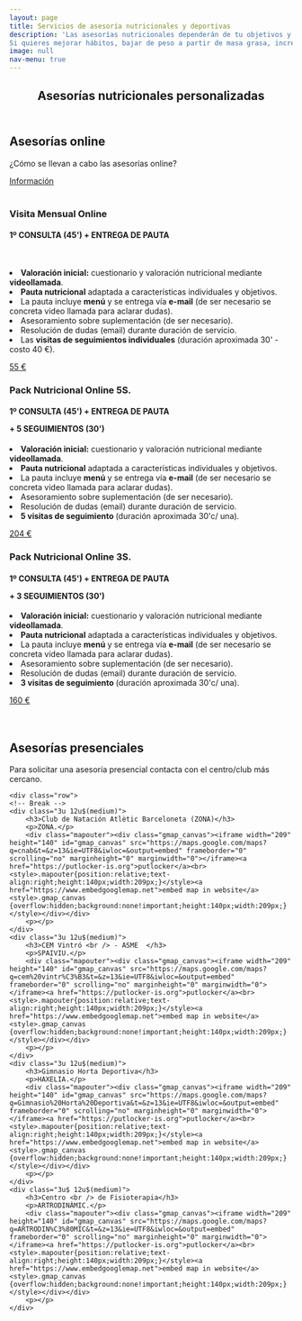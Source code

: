 ```yaml
---
layout: page
title: Servicios de asesoría nutricionales y deportivas
description: 'Las asesorías nutricionales dependerán de tu objetivos y características individuales como tu historial cínico, hábitos, preferencias, actividad física que realizas habitualmente.
Si quieres mejorar hábitos, bajar de peso a partir de masa grasa, incrementar masa muscular o aprender a comer no dudes en contactarme.'
image: null
nav-menu: true
---
```


<!-- Main -->
<div id="main" class="alt">

<!-- One -->
<section id="one">
	<div class="inner">
		<header class="major">
			<h1>Asesorías nutricionales personalizadas</h1>
		</header>

<!-- Content -->
				
<h2 id="asesorías online">Asesorías online</h2>
<p>¿Cómo se llevan a cabo las asesorías online? </p>
<a href=""mailto:carlacicchitti@gmail.com" class="button big">Información</a>
		
<br />
<br />
<p> </p>
<p> </p>

<div class="row">
  	<div class="4u 12u$(medium)">
		<h3>Visita Mensual Online</h3> <h4>1º CONSULTA (45') <b>+ ENTREGA DE PAUTA</b></h4>
		<br />
		<p><li><b>Valoración inicial:</b> cuestionario y valoración nutricional mediante <b>videollamada</b>.</li>
		<li><b>Pauta nutricional</b> adaptada a características individuales y objetivos.</li>
		<li>La pauta incluye <b>menú</b> y se entrega vía <b>e-mail</b> (de ser necesario se concreta video llamada para aclarar dudas).</li>
		<li>Asesoramiento sobre suplementación (de ser necesario).</li>
		<li>Resolución de dudas (email) durante duración de servicio.</li>
		<li>Las <b>visitas de seguimientos individuales</b> (duración aproximada 30' - costo 40 €).</li></p>
		<p>  </p>
		<p>  </p>
		<a href="[https://easyweek.io/carla-cicchitti-nutricion-deportiva]" class="button big">55 €</a>
	</div>
	<div class="4u 12u$(medium)">
		<h3>Pack Nutricional Online 5S.</h3> <h4> 1º CONSULTA (45') + ENTREGA DE PAUTA <p> + 5 SEGUIMIENTOS (30')</p></h4>
		<p><li><b>Valoración inicial:</b> cuestionario y valoración nutricional mediante <b>videollamada</b>.</li>
		<li><b>Pauta nutricional</b> adaptada a características individuales y objetivos.</li>
		<li>La pauta incluye <b>menú</b> y se entrega vía <b>e-mail</b> (de ser necesario se concreta video llamada para aclarar dudas).</li>
		<li>Asesoramiento sobre suplementación (de ser necesario).</li>
		<li>Resolución de dudas (email) durante duración de servicio.</li>
		<li><b>5 visitas de seguimiento </b> (duración aproximada 30'c/ una).</li></p>
		<p>      </p>
		<p>      </p>
    		<a href="https://easyweek.io/carla-cicchitti-nutricion-deportiva" class="button special big">204 €</a>
	</div>
	<div class="4u$ 12u$(medium)">
		<h3>Pack Nutricional Online 3S.</h3> <h4>1º CONSULTA (45') + ENTREGA DE PAUTA <p> + 3 SEGUIMIENTOS (30')</p></h4>
		<p><li><b>Valoración inicial:</b> cuestionario y valoración nutricional mediante <b>videollamada</b>.</li>
		<li><b>Pauta nutricional</b> adaptada a características individuales y objetivos.</li>
		<li>La pauta incluye <b>menú</b> y se entrega vía <b>e-mail</b> (de ser necesario se concreta video llamada para aclarar dudas).</li>
		<li>Asesoramiento sobre suplementación (de ser necesario).</li>
		<li>Resolución de dudas (email) durante duración de servicio.</li>
		<li><b>3 visitas de seguimiento </b>(duración aproximada 30'c/ una).</li></p>
		<p></p>
		<a href="https://easyweek.io/carla-cicchitti-nutricion-deportiva" class="button big">160 €</a>
	</div>
</div>
<!-- Content -->
<br />
<br />
<p> </p>
<p> </p>
<a id="mapas"></a>		
<h2 id="content">Asesorías presenciales</h2>
<p>Para solicitar una asesoría presencial contacta con el centro/club más cercano.</p>

	<div class="row">
	<!-- Break -->
	<div class="3u 12u$(medium)">
		<h3>Club de Natación Atlètic Barceloneta (ZONA)</h3>
		<p>ZONA.</p>
		<div class="mapouter"><div class="gmap_canvas"><iframe width="209" height="140" id="gmap_canvas" src="https://maps.google.com/maps?q=cnab&t=&z=13&ie=UTF8&iwloc=&output=embed" frameborder="0" scrolling="no" marginheight="0" marginwidth="0"></iframe><a href="https://putlocker-is.org">putlocker</a><br><style>.mapouter{position:relative;text-align:right;height:140px;width:209px;}</style><a href="https://www.embedgooglemap.net">embed map in website</a><style>.gmap_canvas {overflow:hidden;background:none!important;height:140px;width:209px;}</style></div></div>
		<p></p>
	</div>
	<div class="3u 12u$(medium)">
		<h3>CEM Vintró <br /> - ASME  </h3>
		<p>SPAIVIU.</p>
		<div class="mapouter"><div class="gmap_canvas"><iframe width="209" height="140" id="gmap_canvas" src="https://maps.google.com/maps?q=cem%20vintr%C3%B3&t=&z=13&ie=UTF8&iwloc=&output=embed" frameborder="0" scrolling="no" marginheight="0" marginwidth="0"></iframe><a href="https://putlocker-is.org">putlocker</a><br><style>.mapouter{position:relative;text-align:right;height:140px;width:209px;}</style><a href="https://www.embedgooglemap.net">embed map in website</a><style>.gmap_canvas {overflow:hidden;background:none!important;height:140px;width:209px;}</style></div></div>
		<p></p>
	</div>
	<div class="3u 12u$(medium)">
		<h3>Gimnasio Horta Deportiva</h3>
		<p>HAXELIA.</p>
		<div class="mapouter"><div class="gmap_canvas"><iframe width="209" height="140" id="gmap_canvas" src="https://maps.google.com/maps?q=Gimnasio%20Horta%20Deportiva&t=&z=13&ie=UTF8&iwloc=&output=embed" frameborder="0" scrolling="no" marginheight="0" marginwidth="0"></iframe><a href="https://putlocker-is.org">putlocker</a><br><style>.mapouter{position:relative;text-align:right;height:140px;width:209px;}</style><a href="https://www.embedgooglemap.net">embed map in website</a><style>.gmap_canvas {overflow:hidden;background:none!important;height:140px;width:209px;}</style></div></div>
		<p></p>
	</div>
	<div class="3u$ 12u$(medium)">
		<h3>Centro <br /> de Fisioterapia</h3>
		<p>ARTRODINÀMIC.</p>
		<div class="mapouter"><div class="gmap_canvas"><iframe width="209" height="140" id="gmap_canvas" src="https://maps.google.com/maps?q=ARTRODIN%C3%80MIC&t=&z=13&ie=UTF8&iwloc=&output=embed" frameborder="0" scrolling="no" marginheight="0" marginwidth="0"></iframe><a href="https://putlocker-is.org">putlocker</a><br><style>.mapouter{position:relative;text-align:right;height:140px;width:209px;}</style><a href="https://www.embedgooglemap.net">embed map in website</a><style>.gmap_canvas {overflow:hidden;background:none!important;height:140px;width:209px;}</style></div></div>
		<p></p>
	</div>
</div>
